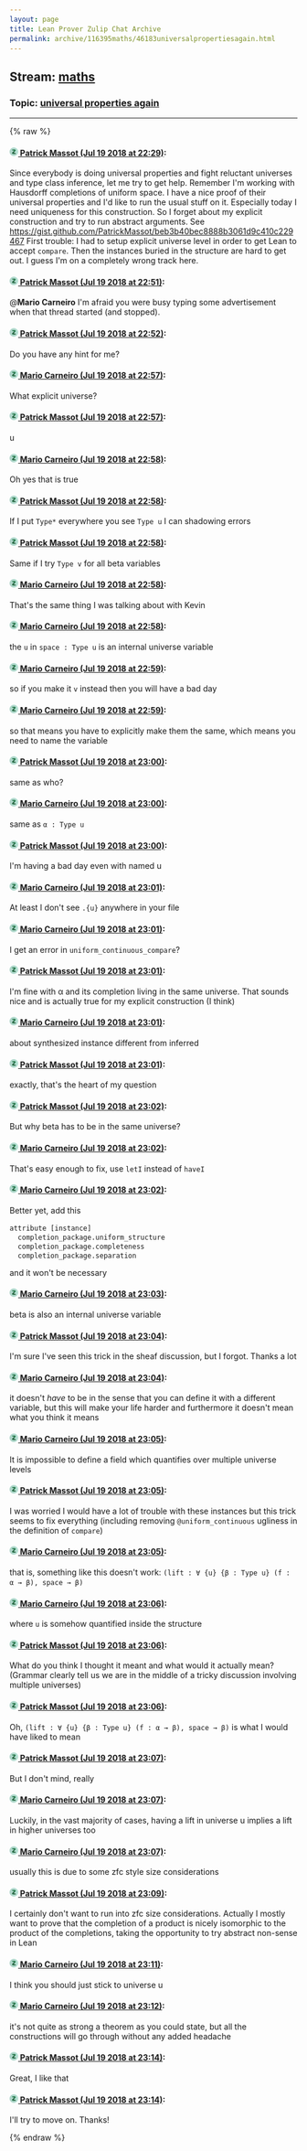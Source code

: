 ```yaml
---
layout: page
title: Lean Prover Zulip Chat Archive 
permalink: archive/116395maths/46183universalpropertiesagain.html
---
```


## Stream: [maths](index.html)
### Topic: [universal properties again](46183universalpropertiesagain.html)

---


{% raw %}
#### [![Click to go to Zulip](../../assets/img/zulip2.png) Patrick Massot (Jul 19 2018 at 22:29)](https://leanprover.zulipchat.com/#narrow/stream/116395-maths/topic/universal%20properties%20again/near/129954498):
Since everybody is doing universal properties and fight reluctant universes and type class inference, let me try to get help. Remember I'm working with Hausdorff completions of uniform space. I have a nice proof of their universal properties and I'd like to run the usual stuff on it. Especially today I need uniqueness for this construction. So I forget about my explicit construction and try to run abstract arguments. See https://gist.github.com/PatrickMassot/beb3b40bec8888b3061d9c410c229467 First trouble: I had to setup explicit universe level in order to get Lean to accept `compare`. Then the instances buried in the structure are hard to get out. I guess I'm on a completely wrong track here.

#### [![Click to go to Zulip](../../assets/img/zulip2.png) Patrick Massot (Jul 19 2018 at 22:51)](https://leanprover.zulipchat.com/#narrow/stream/116395-maths/topic/universal%20properties%20again/near/129955775):
@**Mario Carneiro** I'm afraid you were busy typing some advertisement when that thread started (and stopped).

#### [![Click to go to Zulip](../../assets/img/zulip2.png) Patrick Massot (Jul 19 2018 at 22:52)](https://leanprover.zulipchat.com/#narrow/stream/116395-maths/topic/universal%20properties%20again/near/129955820):
Do you have any hint for me?

#### [![Click to go to Zulip](../../assets/img/zulip2.png) Mario Carneiro (Jul 19 2018 at 22:57)](https://leanprover.zulipchat.com/#narrow/stream/116395-maths/topic/universal%20properties%20again/near/129956129):
What explicit universe?

#### [![Click to go to Zulip](../../assets/img/zulip2.png) Patrick Massot (Jul 19 2018 at 22:57)](https://leanprover.zulipchat.com/#narrow/stream/116395-maths/topic/universal%20properties%20again/near/129956140):
u

#### [![Click to go to Zulip](../../assets/img/zulip2.png) Mario Carneiro (Jul 19 2018 at 22:58)](https://leanprover.zulipchat.com/#narrow/stream/116395-maths/topic/universal%20properties%20again/near/129956197):
Oh yes that is true

#### [![Click to go to Zulip](../../assets/img/zulip2.png) Patrick Massot (Jul 19 2018 at 22:58)](https://leanprover.zulipchat.com/#narrow/stream/116395-maths/topic/universal%20properties%20again/near/129956205):
If I put `Type*` everywhere you see `Type u` I can shadowing errors

#### [![Click to go to Zulip](../../assets/img/zulip2.png) Patrick Massot (Jul 19 2018 at 22:58)](https://leanprover.zulipchat.com/#narrow/stream/116395-maths/topic/universal%20properties%20again/near/129956216):
Same if I try `Type v` for all beta variables

#### [![Click to go to Zulip](../../assets/img/zulip2.png) Mario Carneiro (Jul 19 2018 at 22:58)](https://leanprover.zulipchat.com/#narrow/stream/116395-maths/topic/universal%20properties%20again/near/129956224):
That's the same thing I was talking about with Kevin

#### [![Click to go to Zulip](../../assets/img/zulip2.png) Mario Carneiro (Jul 19 2018 at 22:58)](https://leanprover.zulipchat.com/#narrow/stream/116395-maths/topic/universal%20properties%20again/near/129956242):
the `u` in `space : Type u` is an internal universe variable

#### [![Click to go to Zulip](../../assets/img/zulip2.png) Mario Carneiro (Jul 19 2018 at 22:59)](https://leanprover.zulipchat.com/#narrow/stream/116395-maths/topic/universal%20properties%20again/near/129956258):
so if you make it `v` instead then you will have a bad day

#### [![Click to go to Zulip](../../assets/img/zulip2.png) Mario Carneiro (Jul 19 2018 at 22:59)](https://leanprover.zulipchat.com/#narrow/stream/116395-maths/topic/universal%20properties%20again/near/129956295):
so that means you have to explicitly make them the same, which means you need to name the variable

#### [![Click to go to Zulip](../../assets/img/zulip2.png) Patrick Massot (Jul 19 2018 at 23:00)](https://leanprover.zulipchat.com/#narrow/stream/116395-maths/topic/universal%20properties%20again/near/129956363):
same as who?

#### [![Click to go to Zulip](../../assets/img/zulip2.png) Mario Carneiro (Jul 19 2018 at 23:00)](https://leanprover.zulipchat.com/#narrow/stream/116395-maths/topic/universal%20properties%20again/near/129956389):
same as `α : Type u`

#### [![Click to go to Zulip](../../assets/img/zulip2.png) Patrick Massot (Jul 19 2018 at 23:00)](https://leanprover.zulipchat.com/#narrow/stream/116395-maths/topic/universal%20properties%20again/near/129956393):
I'm having a bad day even with named u

#### [![Click to go to Zulip](../../assets/img/zulip2.png) Mario Carneiro (Jul 19 2018 at 23:01)](https://leanprover.zulipchat.com/#narrow/stream/116395-maths/topic/universal%20properties%20again/near/129956414):
At least I don't see `.{u}` anywhere in your file

#### [![Click to go to Zulip](../../assets/img/zulip2.png) Mario Carneiro (Jul 19 2018 at 23:01)](https://leanprover.zulipchat.com/#narrow/stream/116395-maths/topic/universal%20properties%20again/near/129956427):
I get an error in `uniform_continuous_compare`?

#### [![Click to go to Zulip](../../assets/img/zulip2.png) Patrick Massot (Jul 19 2018 at 23:01)](https://leanprover.zulipchat.com/#narrow/stream/116395-maths/topic/universal%20properties%20again/near/129956433):
I'm fine with α and its completion living in the same universe. That sounds nice and is actually true for my explicit construction (I think)

#### [![Click to go to Zulip](../../assets/img/zulip2.png) Mario Carneiro (Jul 19 2018 at 23:01)](https://leanprover.zulipchat.com/#narrow/stream/116395-maths/topic/universal%20properties%20again/near/129956443):
about synthesized instance different from inferred

#### [![Click to go to Zulip](../../assets/img/zulip2.png) Patrick Massot (Jul 19 2018 at 23:01)](https://leanprover.zulipchat.com/#narrow/stream/116395-maths/topic/universal%20properties%20again/near/129956453):
exactly, that's the heart of my question

#### [![Click to go to Zulip](../../assets/img/zulip2.png) Patrick Massot (Jul 19 2018 at 23:02)](https://leanprover.zulipchat.com/#narrow/stream/116395-maths/topic/universal%20properties%20again/near/129956514):
But why beta has to be in the same universe?

#### [![Click to go to Zulip](../../assets/img/zulip2.png) Mario Carneiro (Jul 19 2018 at 23:02)](https://leanprover.zulipchat.com/#narrow/stream/116395-maths/topic/universal%20properties%20again/near/129956515):
That's easy enough to fix, use `letI` instead of  `haveI`

#### [![Click to go to Zulip](../../assets/img/zulip2.png) Mario Carneiro (Jul 19 2018 at 23:02)](https://leanprover.zulipchat.com/#narrow/stream/116395-maths/topic/universal%20properties%20again/near/129956544):
Better yet, add this
```lean
attribute [instance]
  completion_package.uniform_structure
  completion_package.completeness
  completion_package.separation
```
and it won't be necessary

#### [![Click to go to Zulip](../../assets/img/zulip2.png) Mario Carneiro (Jul 19 2018 at 23:03)](https://leanprover.zulipchat.com/#narrow/stream/116395-maths/topic/universal%20properties%20again/near/129956587):
beta is also an internal universe variable

#### [![Click to go to Zulip](../../assets/img/zulip2.png) Patrick Massot (Jul 19 2018 at 23:04)](https://leanprover.zulipchat.com/#narrow/stream/116395-maths/topic/universal%20properties%20again/near/129956661):
I'm sure I've seen this trick in the sheaf discussion, but I forgot. Thanks a lot

#### [![Click to go to Zulip](../../assets/img/zulip2.png) Mario Carneiro (Jul 19 2018 at 23:04)](https://leanprover.zulipchat.com/#narrow/stream/116395-maths/topic/universal%20properties%20again/near/129956668):
it doesn't *have* to be in the sense that you can define it with a different variable, but this will make your life harder and furthermore it doesn't mean what you think it means

#### [![Click to go to Zulip](../../assets/img/zulip2.png) Mario Carneiro (Jul 19 2018 at 23:05)](https://leanprover.zulipchat.com/#narrow/stream/116395-maths/topic/universal%20properties%20again/near/129956712):
It is impossible to define a field which quantifies over multiple universe levels

#### [![Click to go to Zulip](../../assets/img/zulip2.png) Patrick Massot (Jul 19 2018 at 23:05)](https://leanprover.zulipchat.com/#narrow/stream/116395-maths/topic/universal%20properties%20again/near/129956728):
I was worried I would have a lot of trouble with these instances but this trick seems to fix everything (including removing `@uniform_continuous` ugliness in the definition of `compare`)

#### [![Click to go to Zulip](../../assets/img/zulip2.png) Mario Carneiro (Jul 19 2018 at 23:05)](https://leanprover.zulipchat.com/#narrow/stream/116395-maths/topic/universal%20properties%20again/near/129956744):
that is, something like this doesn't work: `(lift : ∀ {u} {β : Type u} (f : α → β), space → β)`

#### [![Click to go to Zulip](../../assets/img/zulip2.png) Mario Carneiro (Jul 19 2018 at 23:06)](https://leanprover.zulipchat.com/#narrow/stream/116395-maths/topic/universal%20properties%20again/near/129956756):
where `u` is somehow quantified inside the structure

#### [![Click to go to Zulip](../../assets/img/zulip2.png) Patrick Massot (Jul 19 2018 at 23:06)](https://leanprover.zulipchat.com/#narrow/stream/116395-maths/topic/universal%20properties%20again/near/129956821):
What do you think I thought it meant and what would it actually mean? (Grammar clearly tell us we are in the middle of a tricky discussion involving multiple universes)

#### [![Click to go to Zulip](../../assets/img/zulip2.png) Patrick Massot (Jul 19 2018 at 23:06)](https://leanprover.zulipchat.com/#narrow/stream/116395-maths/topic/universal%20properties%20again/near/129956836):
Oh, `(lift : ∀ {u} {β : Type u} (f : α → β), space → β)` is what I would have liked to mean

#### [![Click to go to Zulip](../../assets/img/zulip2.png) Patrick Massot (Jul 19 2018 at 23:07)](https://leanprover.zulipchat.com/#narrow/stream/116395-maths/topic/universal%20properties%20again/near/129956846):
But I don't mind, really

#### [![Click to go to Zulip](../../assets/img/zulip2.png) Mario Carneiro (Jul 19 2018 at 23:07)](https://leanprover.zulipchat.com/#narrow/stream/116395-maths/topic/universal%20properties%20again/near/129956877):
Luckily, in the vast majority of cases, having a lift in universe u implies a lift in higher universes too

#### [![Click to go to Zulip](../../assets/img/zulip2.png) Mario Carneiro (Jul 19 2018 at 23:07)](https://leanprover.zulipchat.com/#narrow/stream/116395-maths/topic/universal%20properties%20again/near/129956890):
usually this is due to some zfc style size considerations

#### [![Click to go to Zulip](../../assets/img/zulip2.png) Patrick Massot (Jul 19 2018 at 23:09)](https://leanprover.zulipchat.com/#narrow/stream/116395-maths/topic/universal%20properties%20again/near/129957005):
I certainly don't want to run into zfc size considerations. Actually I mostly want to prove that the completion of a product is nicely isomorphic to the product of the completions, taking the opportunity to try abstract non-sense in Lean

#### [![Click to go to Zulip](../../assets/img/zulip2.png) Mario Carneiro (Jul 19 2018 at 23:11)](https://leanprover.zulipchat.com/#narrow/stream/116395-maths/topic/universal%20properties%20again/near/129957143):
I think you should just stick to universe u

#### [![Click to go to Zulip](../../assets/img/zulip2.png) Mario Carneiro (Jul 19 2018 at 23:12)](https://leanprover.zulipchat.com/#narrow/stream/116395-maths/topic/universal%20properties%20again/near/129957223):
it's not quite as strong a theorem as you could state, but all the constructions will go through without any added headache

#### [![Click to go to Zulip](../../assets/img/zulip2.png) Patrick Massot (Jul 19 2018 at 23:14)](https://leanprover.zulipchat.com/#narrow/stream/116395-maths/topic/universal%20properties%20again/near/129957318):
Great, I like that

#### [![Click to go to Zulip](../../assets/img/zulip2.png) Patrick Massot (Jul 19 2018 at 23:14)](https://leanprover.zulipchat.com/#narrow/stream/116395-maths/topic/universal%20properties%20again/near/129957364):
I'll try to move on. Thanks!


{% endraw %}
